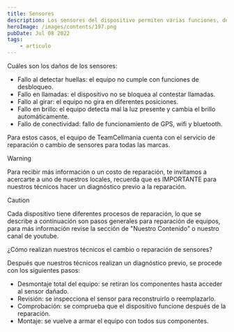 ```yaml
---
title: Sensores
description: Los sensores del dispositivo permiten varias funciones, desde girar la pantalla con el giroscopio, hasta desbloquear el celular con el lector de huellas digitales.
heroImage: /images/contents/197.png
pubDate: Jul 08 2022
tags: 
    - articulo
---
```


Cuáles son los daños de los sensores:

- Fallo al detectar huellas: el equipo no cumple con funciones de desbloqueo.
- Fallo en llamadas: el dispositivo no se bloquea al contestar llamadas.
- Fallo al girar: el equipo no gira en diferentes posiciones.
- Fallo en brillo: el equipo detecta mal la luz presente y cambia el brillo automáticamente.
- Fallo de conectividad: fallo de funcionamiento de GPS, wifi y bluetooth.

Para estos casos, el equipo de TeamCellmania cuenta con el servicio de reparación o cambio de sensores para todas las marcas.

> [!WARNING]
> Para recibir más información o un costo de reparación, te invitamos a acercarte a uno de nuestros locales, recuerda que es IMPORTANTE para nuestros técnicos hacer un diagnóstico previo a la reparación.

> [!CAUTION]
> Cada dispositivo tiene diferentes procesos de reparación, lo que se describe a continuación son pasos generales para reparación de equipos, para más información revise la sección de \"Nuestro Contenido\" o nuestro canal de youtube.

¿Cómo realizan nuestros técnicos el cambio o reparación de sensores?

Después que nuestros técnicos realizan un diagnóstico previo, se procede con los siguientes pasos:

- Desmontaje total del equipo: se retiran los componentes hasta acceder al sensor dañado.
- Revisión: se inspecciona el sensor para reconstruirlo o reemplazarlo.
- Comprobación: se comprueba que el dispositivo funcione después de la reparación.
- Montaje: se vuelve a armar el equipo con todos sus componentes.
